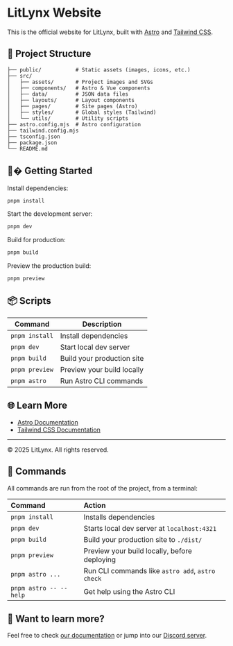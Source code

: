 # LitLynx Website

This is the official website for LitLynx, built with [Astro](https://astro.build/) and [Tailwind CSS](https://tailwindcss.com/).

## 🚀 Project Structure

```
├── public/           # Static assets (images, icons, etc.)
├── src/
│   ├── assets/       # Project images and SVGs
│   ├── components/   # Astro & Vue components
│   ├── data/         # JSON data files
│   ├── layouts/      # Layout components
│   ├── pages/        # Site pages (Astro)
│   ├── styles/       # Global styles (Tailwind)
│   └── utils/        # Utility scripts
├── astro.config.mjs  # Astro configuration
├── tailwind.config.mjs
├── tsconfig.json
├── package.json
└── README.md
```

## 🧑‍� Getting Started

Install dependencies:

```sh
pnpm install
```

Start the development server:

```sh
pnpm dev
```

Build for production:

```sh
pnpm build
```

Preview the production build:

```sh
pnpm preview
```

## 📦 Scripts

| Command        | Description                |
| -------------- | -------------------------- |
| `pnpm install` | Install dependencies       |
| `pnpm dev`     | Start local dev server     |
| `pnpm build`   | Build your production site |
| `pnpm preview` | Preview your build locally |
| `pnpm astro`   | Run Astro CLI commands     |

## 🌐 Learn More

- [Astro Documentation](https://docs.astro.build)
- [Tailwind CSS Documentation](https://tailwindcss.com/docs)

---

© 2025 LitLynx. All rights reserved.

## 🧞 Commands

All commands are run from the root of the project, from a terminal:

| Command                | Action                                           |
| :--------------------- | :----------------------------------------------- |
| `pnpm install`         | Installs dependencies                            |
| `pnpm dev`             | Starts local dev server at `localhost:4321`      |
| `pnpm build`           | Build your production site to `./dist/`          |
| `pnpm preview`         | Preview your build locally, before deploying     |
| `pnpm astro ...`       | Run CLI commands like `astro add`, `astro check` |
| `pnpm astro -- --help` | Get help using the Astro CLI                     |

## 👀 Want to learn more?

Feel free to check [our documentation](https://docs.astro.build) or jump into our [Discord server](https://astro.build/chat).
